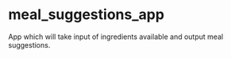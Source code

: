 # meal_suggestions_app
App which will take input of ingredients available and output meal suggestions.
